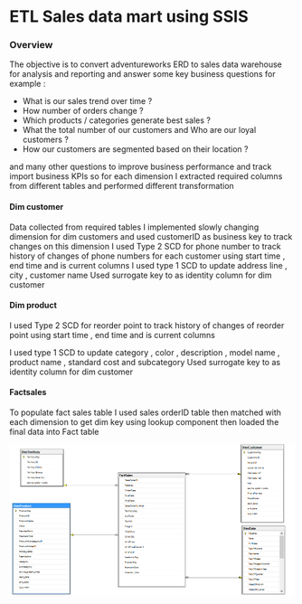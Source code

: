 # ETL Sales data mart using SSIS



### Overview
The objective is to convert adventureworks ERD to sales data warehouse for analysis and reporting and answer some key business questions for example :
* What is our sales trend over time ?
* How number of orders change ?
* Which products /  categories generate best sales  ?
* What the total number of our customers and Who are our loyal customers ?
* How our customers are segmented based on their location ?

and many other questions to improve business performance and track import business KPIs
so for each dimension I extracted required columns from different tables and performed different transformation

#### Dim customer
Data collected from required tables
I implemented slowly changing dimension for dim customers and used customerID as business key to track changes on this dimension
I used Type 2 SCD for phone number to track history of changes of phone numbers for each customer using start time , end time and is current columns
I used type 1 SCD to update address line , city , customer name
Used surrogate key to as identity column for dim customer



#### Dim product
I used Type 2 SCD for reorder point  to track history of changes of reorder point using start time , end time and is current columns

I used type 1 SCD  to update category , color , description , model name , product name ,  standard cost and subcategory
Used surrogate key to as identity column for dim customer

#### Factsales
To populate fact sales table  I used sales orderID  table then matched with each dimension to get dim key using lookup component then loaded the final data into Fact table



![Screenshot: ](img/1.png )

